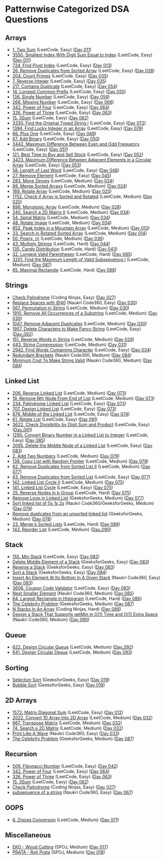# Patternwise Categorized DSA Questions

## Arrays

- [1. Two Sum](https://leetcode.com/problems/two-sum/) (LeetCode, Easy) ([Day 011](../day_011/))
- [3550. Smallest Index With Digit Sum Equal to Index](https://leetcode.com/problems/smallest-index-with-digit-sum-equal-to-index/) (LeetCode, Easy) ([Day 011](../day_011/))
- [724. Find Pivot Index](https://leetcode.com/problems/find-pivot-index) (LeetCode, Easy) ([Day 013](../day_013/))
- [26. Remove Duplicates from Sorted Array](https://leetcode.com/problems/remove-duplicates-from-sorted-array/) (LeetCode, Easy) ([Day 038](../day_038/))
- [204. Count Primes](https://leetcode.com/problems/count-primes/) (LeetCode, Easy) ([Day 035](../day_035/))
- [7. Reverse Integer](https://leetcode.com/problems/reverse-integer/) (LeetCode, Easy) ([Day 035](../day_035/))
- [217. Contains Duplicate](https://leetcode.com/problems/contains-duplicate/) (LeetCode, Easy) ([Day 054](../day_054/))
- [14. Longest Common Prefix](https://leetcode.com/problems/longest-common-prefix/) (LeetCode, Easy) ([Day 055](../day_055/))
- [136. Single Number](https://leetcode.com/problems/single-number/) (LeetCode, Easy) ([Day 059](../day_059/))
- [268. Missing Number](https://leetcode.com/problems/missing-number/) (LeetCode, Easy) ([Day 066](../day_066/))
- [342. Power of Four](https://leetcode.com/problems/power-of-four/) (LeetCode, Easy) ([Day 064](../day_064/))
- [326. Power of Three](https://leetcode.com/problems/power-of-three/) (LeetCode, Easy) ([Day 063](../day_063/))
- [15. 3Sum](https://leetcode.com/problems/3sum/) (LeetCode, Easy) ([Day 062](../day_062/))
- [3330. Find the Original Typed String I](https://leetcode.com/problems/find-the-original-typed-string-i/) (LeetCode, Easy) ([Day 072](../day_072/))
- [1394. Find Lucky Integer in an Array](https://leetcode.com/problems/find-lucky-integer-in-an-array/) (LeetCode, Easy) ([Day 076](../day_076/))
- [66. Plus One](https://leetcode.com/problems/plus-one/) (LeetCode, Easy) ([Day 049](../day_049/))
- [67. Add Binary](https://leetcode.com/problems/add-binary/) (LeetCode, Easy) ([Day 050](../day_050/))
- [3442. Maximum Difference Between Even and Odd Frequency](https://leetcode.com/problems/maximum-difference-between-even-and-odd-frequency-i/) (LeetCode, Easy) ([Day 051](../day_051/))
- [121. Best Time to Buy and Sell Stock](https://leetcode.com/problems/best-time-to-buy-and-sell-stock/) (LeetCode, Easy) ([Day 052](../day_052/))
- [3423. Maximum Difference Between Adjacent Elements in a Circular Array](https://leetcode.com/problems/maximum-difference-between-adjacent-elements-in-a-circular-array/) (LeetCode, Easy) ([Day 053](../day_053/))
- [58. Length of Last Word](https://leetcode.com/problems/length-of-last-word/) (LeetCode, Easy) ([Day 048](../day_048/))
- [27. Remove Element](https://leetcode.com/problems/remove-element/) (LeetCode, Easy) ([Day 045](../day_045/))
- [283. Move Zeroes](https://leetcode.com/problems/move-zeroes/) (LeetCode, Medium) ([Day 024](../day_024/))
- [88. Merge Sorted Arrays](https://leetcode.com/problems/merge-sorted-array/) (LeetCode, Medium) ([Day 024](../day_024/))
- [189. Rotate Array](https://leetcode.com/problems/rotate-array/) (LeetCode, Medium) ([Day 025](../day_025/))
- [1752. Check if Array is Sorted and Rotated](https://leetcode.com/problems/check-if-array-is-sorted-and-rotated/) (LeetCode, Medium) ([Day 025](../day_025/))
- [896. Monotonic Array](https://leetcode.com/problems/monotonic-array/) (LeetCode, Medium) ([Day 028](../day_028/))
- [240. Search a 2D Matrix II](https://leetcode.com/problems/search-a-2d-matrix-ii/) (LeetCode, Medium) ([Day 034](../day_034/))
- [54. Spiral Matrix](https://leetcode.com/problems/spiral-matrix/) (LeetCode, Medium) ([Day 034](../day_034/))
- [48. Rotate Image](https://leetcode.com/problems/rotate-image/) (LeetCode, Medium) ([Day 034](../day_034/))
- [852. Peak Index in a Mountain Array](https://leetcode.com/problems/peak-index-in-a-mountain-array/) (LeetCode, Medium) ([Day 013](../day_013/))
- [33. Search in Rotated Sorted Array](https://leetcode.com/problems/search-in-rotated-sorted-array) (LeetCode, Medium) ([Day 014](../day_014/))
- [50. Pow(x, n)](https://leetcode.com/problems/powx-n/) (LeetCode, Medium) ([Day 036](../day_036/))
- [43. Multiply Strings](https://leetcode.com/problems/multiply-strings/) (LeetCode, Hard) ([Day 044](../day_044/))
- [135. Candy Distribution](https://leetcode.com/problems/candy/) (LeetCode, Hard) ([Day 043](../day_043/))
- [32. Longest Valid Parentheses](https://leetcode.com/problems/longest-valid-parentheses/) (LeetCode, Hard) ([Day 085](../day_085/))
- [3201. Find the Maximum Length of Valid Subsequence I](https://leetcode.com/problems/find-the-maximum-length-of-valid-subsequence-i/) (LeetCode, Medium) ([Day 087](../day_087/))
- [85. Maximal Rectangle](https://leetcode.com/problems/maximal-rectangle/) (LeetCode, Hard) ([Day 088](../day_088/))

## Strings

- [Check Palindrome](https://bit.ly/3E55FvF) (Coding Ninjas, Easy) ([Day 027](../day_027/))
- [Replace Spaces with @40](https://www.naukri.com/code360/problems/replace-spaces_1172172) (Naukri Code360, Easy) ([Day 030](../day_030/))
- [567. Permutation in String](https://leetcode.com/problems/permutation-in-string/) (LeetCode, Medium) ([Day 030](../day_030/))
- [1910. Remove All Occurrences of a Substring](https://leetcode.com/problems/remove-all-occurrences-of-a-substring/) (LeetCode, Medium) ([Day 030](../day_030/))
- [1047. Remove Adjacent Duplicates](https://leetcode.com/problems/remove-all-adjacent-duplicates-in-string/) (LeetCode, Medium) ([Day 030](../day_030/))
- [1957. Delete Characters to Make Fancy String](https://leetcode.com/problems/delete-characters-to-make-fancy-string/) (LeetCode, Easy) ([Day_092](../day_092/))
- [151. Reverse Words in String](https://leetcode.com/problems/reverse-words-in-a-string/) (LeetCode, Medium) ([Day 029](../day_029/))
- [443. String Compression](https://leetcode.com/problems/string-compression/) (LeetCode, Medium) ([Day 031](../day_031/))
- [2942. Find Words Containing Character](https://leetcode.com/problems/find-words-containing-character/) (LeetCode, Easy) ([Day 034](../day_034/))
- [Redundant Brackets](https://www.naukri.com/code360/problems/redundant-brackets_975473) (Naukri Code360, Medium) ([Day 084](../day_084/))
- [Minimum Cost To Make String Valid](https://www.naukri.com/code360/problems/minimum-cost-to-make-string-valid_1115770) (Naukri Code360, Medium) ([Day 084](../day_084/))

## Linked List

- [206. Reverse Linked List](https://leetcode.com/problems/reverse-linked-list/) (LeetCode, Medium) ([Day 073](../day_073/))
- [19. Remove Nth Node From End of List](https://leetcode.com/problems/remove-nth-node-from-end-of-list/) (LeetCode, Medium) ([Day 073](../day_073/))
- [234. Palindrome Linked List](https://leetcode.com/problems/palindrome-linked-list/) (LeetCode, Easy) ([Day 073](../day_073/))
- [707. Design Linked List](https://leetcode.com/problems/design-linked-list/) (LeetCode, Easy) ([Day 073](../day_073/))
- [876. Middle of the Linked List](https://leetcode.com/problems/middle-of-the-linked-list/) (LeetCode, Easy) ([Day 074](../day_074/))
- [61. Rotate List](https://leetcode.com/problems/rotate-list/) (LeetCode, Easy) ([Day 081](../day_081/))
- [3622. Check Divisibility by Digit Sum and Product](https://leetcode.com/problems/check-divisibility-by-digit-sum-and-product/) (LeetCode, Easy) ([Day_091](../day_091/))
- [1290. Convert Binary Number in a Linked List to Integer](https://leetcode.com/problems/convert-binary-number-in-a-linked-list-to-integer/) (LeetCode, Easy) ([Day 085](../day_085/))
- [2095. Delete the Middle Node of a Linked List](https://leetcode.com/problems/delete-the-middle-node-of-a-linked-list/) (LeetCode, Easy) ([Day 083](../day_083/))
- [2. Add Two Numbers](https://leetcode.com/problems/add-two-numbers/) (LeetCode, Medium) ([Day 079](../day_079/))
- [138. Copy List with Random Pointer](https://leetcode.com/problems/copy-list-with-random-pointer/) (LeetCode, Medium) ([Day 079](../day_079/))
- [82. Remove Duplicates from Sorted List II](https://leetcode.com/problems/remove-duplicates-from-sorted-list-ii/) (LeetCode, Medium) ([Day 077](../day_077/))
- [83. Remove Duplicates from Sorted List](https://leetcode.com/problems/remove-duplicates-from-sorted-list/) (LeetCode, Easy) ([Day 077](../day_077/))
- [142. Linked List Cycle II](https://leetcode.com/problems/linked-list-cycle-ii/) (LeetCode, Medium) ([Day 075](../day_075/))
- [141. Linked List Cycle](https://leetcode.com/problems/linked-list-cycle/) (LeetCode, Easy) ([Day 075](../day_075/))
- [25. Reverse Nodes in k-Group](https://leetcode.com/problems/reverse-nodes-in-k-group/) (LeetCode, Hard) ([Day 075](../day_075/))
- [Remove Loop in Linked List](https://www.geeksforgeeks.org/problems/remove-loop-in-linked-list/1) (GeeksforGeeks, Medium) ([Day 077](../day_077/))
- [Sort linked list of 0s 1s 2s](https://www.naukri.com/code360/problems/sort-linked-list-of-0s-1s-2s_1071937) (Naukri Code360/GeeksforGeeks, Medium) ([Day 078](../day_078/))
- [Remove duplicates from an unsorted linked list](https://www.geeksforgeeks.org/problems/remove-duplicates-from-an-unsorted-linked-list/1) (GeeksforGeeks, Medium) ([Day 078](../day_078/))
- [23. Merge k Sorted Lists](https://leetcode.com/problems/merge-k-sorted-lists/) (LeetCode, Hard) ([Day 089](../day_089/))
- [143. Reorder List](https://leetcode.com/problems/reorder-list/) (LeetCode, Medium) ([Day_090](../day_090/))

## Stack

- [155. Min Stack](https://leetcode.com/problems/min-stack/) (LeetCode, Easy) ([Day 082](../day_082/))
- [Delete Middle Element of a Stack](https://www.geeksforgeeks.org/problems/delete-middle-element-of-a-stack/1) (GeeksforGeeks, Easy) ([Day 083](../day_083/))
- [Reverse a Stack](https://www.geeksforgeeks.org/problems/reverse-a-stack/1) (GeeksforGeeks, Easy) ([Day 083](../day_083/))
- [Sort a Stack](https://www.geeksforgeeks.org/problems/sort-a-stack/1) (GeeksforGeeks, Easy) ([Day 084](../day_084/))
- [Insert An Element At Its Bottom In A Given Stack](https://www.naukri.com/code360/problems/insert-an-element-at-its-bottom-in-a-given-stack_1171166) (Naukri Code360, Easy) ([Day 083](../day_083/))
- [3606. Coupon Code Validator](https://leetcode.com/problems/coupon-code-validator/) (LeetCode, Easy) ([Day 083](../day_083/))
- [Next Smaller Element](https://www.naukri.com/code360/problems/next-smaller-element_1112581) (Naukri Code360, Medium) ([Day 085](../day_085/))
- [84. Largest Rectangle in Histogram](https://leetcode.com/problems/largest-rectangle-in-histogram/) (LeetCode, Hard) ([Day 086](../day_086/))
- [The Celebrity Problem](https://www.geeksforgeeks.org/problems/the-celebrity-problem/1) (GeeksforGeeks, Medium) ([Day 087](../day_087/))
- [N Stacks In An Array](https://www.naukri.com/code360/problems/n-stacks-in-an-array_1164271) (Coding Ninjas, Hard) ([Day 088](../day_088/))
- [Design a Stack That Supports getMin in O(1) Time and O(1) Extra Space](https://www.naukri.com/code360/problems/design-a-stack-that-supports-getmin-in-o-1-time-and-o-1-extra-space_842465) (Naukri Code360, Medium) ([Day 090](../day_090/))

## Queue
- [622. Design Circular Queue](https://leetcode.com/problems/design-circular-queue/) (LeetCode, Medium) ([Day_092](../day_092/))
- [641. Design Circular Deque](https://leetcode.com/problems/design-circular-deque/) (LeetCode, Medium) ([Day 093](../day_093/))



## Sorting

- [Selection Sort](https://www.geeksforgeeks.org/selection-sort/) (GeeksforGeeks, Easy) ([Day 019](../day_019/))
- [Bubble Sort](https://www.geeksforgeeks.org/bubble-sort/) (GeeksforGeeks, Easy) ([Day 019](../day_019/))

## 2D Arrays

- [1572. Matrix Diagonal Sum](https://leetcode.com/problems/matrix-diagonal-sum/) (LeetCode, Easy) ([Day 012](../day_012/))
- [2022. Convert 1D Array Into 2D Array](https://leetcode.com/problems/convert-1d-array-into-2d-array/) (LeetCode, Medium) ([Day 032](../day_032/))
- [867. Transpose Matrix](https://leetcode.com/problems/transpose-matrix/) (LeetCode, Medium) ([Day 032](../day_032/))
- [74. Search a 2D Matrix](https://leetcode.com/problems/search-a-2d-matrix/) (LeetCode, Medium) ([Day 032](../day_032/))
- [Print Like A Wave](https://www.naukri.com/code360/problem-details/print-like-a-wave_893268) (Naukri Code360, Easy) ([Day 033](../day_033/))
- [The Celebrity Problem](https://www.geeksforgeeks.org/problems/the-celebrity-problem/1) (GeeksforGeeks, Medium) ([Day 087](../day_087/))

## Recursion

- [509. Fibonacci Number](https://leetcode.com/problems/fibonacci-number/) (LeetCode, Easy) ([Day 042](../day_042/))
- [342. Power of Four](https://leetcode.com/problems/power-of-four/) (LeetCode, Easy) ([Day 064](../day_064/))
- [326. Power of Three](https://leetcode.com/problems/power-of-three/) (LeetCode, Easy) ([Day 063](../day_063/))
- [15. 3Sum](https://leetcode.com/problems/3sum/) (LeetCode, Easy) ([Day 062](../day_062/))
- [Check Palindrome](https://bit.ly/3E55FvF) (Coding Ninjas, Easy) ([Day 027](../day_027/))
- [subsequence of a string](https://www.naukri.com/code360/problems/subsequences-of-string_985087) (Naukri Code360, Easy) ([Day 067](../day_067/))

## OOPS

- [6. Zigzag Conversion](https://leetcode.com/problems/zigzag-conversion/) (LeetCode, Medium) ([Day 071](../day_071/))

## Miscellaneous

- [EKO - Wood Cutting](https://www.spoj.com/problems/EKO/) (SPOJ, Medium) ([Day 017](../day_017/))
- [PRATA - Roti Prata](https://www.spoj.com/problems/PRATA/) (SPOJ, Medium) ([Day 018](../day_018/))
